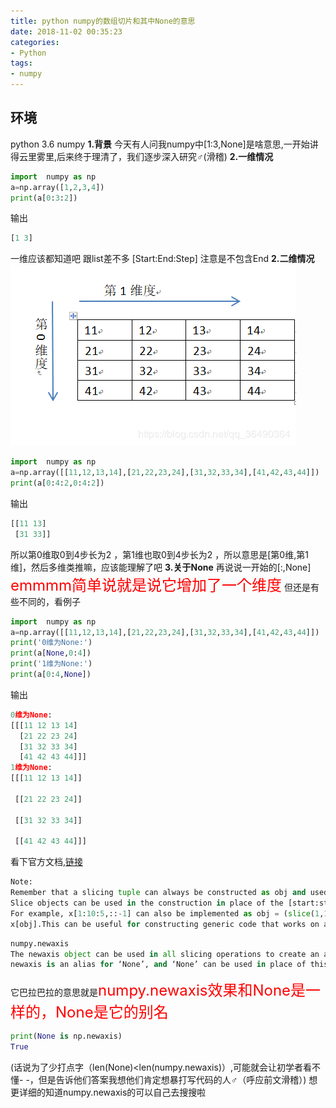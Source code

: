 ```yaml
---
title: python numpy的数组切片和其中None的意思
date: 2018-11-02 00:35:23
categories:
- Python
tags:
- numpy
---
```


## 环境
python 3.6
numpy
**1.背景**
	今天有人问我numpy中[1:3,None]是啥意思,一开始讲得云里雾里,后来终于理清了，我们逐步深入研究♂(滑稽)
**2.一维情况**

```python
import  numpy as np
a=np.array([1,2,3,4])
print(a[0:3:2])
```
输出

```python
[1 3]
```

一维应该都知道吧 跟list差不多 [Start:End:Step] 注意是不包含End
**2.二维情况**
![在这里插入图片描述](PicStorage/python-numpy的数组切片和其中None的意思.assets/20181101011506918.png)

```python
import  numpy as np
a=np.array([[11,12,13,14],[21,22,23,24],[31,32,33,34],[41,42,43,44]])
print(a[0:4:2,0:4:2])
```
输出

```python
[[11 13]
 [31 33]]
```
所以第0维取0到4步长为2 ，第1维也取0到4步长为2 ，所以意思是[第0维,第1维]，然后多维类推嘛，应该能理解了吧
**3.关于None**
再说说一开始的[:,None]
<font color=red size=5>emmmm简单说就是说它增加了一个维度</font>
但还是有些不同的，看例子

```python
import  numpy as np
a=np.array([[11,12,13,14],[21,22,23,24],[31,32,33,34],[41,42,43,44]])
print('0维为None:')
print(a[None,0:4])
print('1维为None:')
print(a[0:4,None])

```
输出

```python
0维为None:
[[[11 12 13 14]
  [21 22 23 24]
  [31 32 33 34]
  [41 42 43 44]]]
1维为None:
[[[11 12 13 14]]

 [[21 22 23 24]]

 [[31 32 33 34]]

 [[41 42 43 44]]]
```
看下官方文档,[链接](https://www.numpy.org/devdocs/reference/arrays.indexing.html)
```python
Note:
Remember that a slicing tuple can always be constructed as obj and used in the x[obj] notation. 
Slice objects can be used in the construction in place of the [start:stop:step] notation.
For example, x[1:10:5,::-1] can also be implemented as obj = (slice(1,10,5), slice(None,None,-1)); 
x[obj].This can be useful for constructing generic code that works on arrays of arbitrary dimension.
```

```python
numpy.newaxis
The newaxis object can be used in all slicing operations to create an axis of length one.
newaxis is an alias for ‘None’, and ‘None’ can be used in place of this with the same result.
```
它巴拉巴拉的意思就是<font color=red size=5>numpy.newaxis效果和None是一样的，None是它的别名</font>

```python
print(None is np.newaxis)
True
```

(话说为了少打点字（len(None)<len(numpy.newaxis)）,可能就会让初学者看不懂- -，但是告诉他们答案我想他们肯定想暴打写代码的人♂（呼应前文滑稽）)
想更详细的知道numpy.newaxis的可以自己去搜搜啦